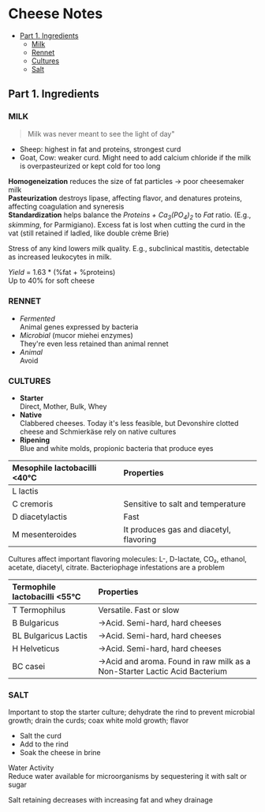 # Cheese Notes

+ [Part 1. Ingredients](#part-1.-ingredients)
	+ [Milk](#milk)
	+ [Rennet](#rennet)
	+ [Cultures](#cultures)
	+ [Salt](#salt)

## Part 1. Ingredients

### MILK 

> Milk was never meant to see the light of day"

- Sheep: highest in fat and proteins, strongest curd  
- Goat, Cow: weaker curd. Might need to add calcium chloride if the milk is overpasteurized or kept cold for too long

__Homogeneization__ reduces the size of fat particles -> poor cheesemaker milk  
__Pasteurization__ destroys lipase, affecting flavor, and denatures proteins, affecting coagulation and syneresis  
__Standardization__ helps balance the _Proteins + Ca<sub>3</sub>(PO<sub>4</sub>)<sub>2</sub>_ to _Fat_ ratio. (E.g., _skimming_, for Parmigiano). Excess fat is lost when cutting the curd in the vat (still retained if ladled, like double crème Brie) 

Stress of any kind lowers milk quality. E.g., subclinical mastitis, detectable as increased leukocytes in milk.
 
_Yield_ = 1.63 * (%fat + %proteins)  
Up to 40% for soft cheese

### RENNET

- _Fermented_  
Animal genes expressed by bacteria  
- _Microbial_ (mucor miehei enzymes)  
They're even less retained than animal rennet  
- _Animal_  
Avoid

### CULTURES

- __Starter__  
Direct, Mother, Bulk, Whey  
- __Native__  
Clabbered cheeses. Today it's less feasible, but Devonshire clotted cheese and Schmierkäse rely on native cultures  
- __Ripening__  
Blue and white molds, propionic bacteria that produce eyes  

| Mesophile lactobacilli <40°C  | Properties
|:------------------------------|:--------------------------
| L lactis 	   		|  
| C cremoris       		| Sensitive to salt and temperature
| D diacetylactis  		| Fast
| M mesenteroides 		| It produces gas and diacetyl, flavoring

Cultures affect important flavoring molecules: L-, D-lactate, CO₂, ethanol, acetate, diacetyl, citrate. Bacteriophage infestations are a problem  

| Termophile lactobacilli <55°C | Properties
|:------------------------------|:--------------------------
| T Termophilus 	   	| Versatile. Fast or slow
| B Bulgaricus       		| ->Acid. Semi-hard, hard cheeses
| BL Bulgaricus Lactis  	| ->Acid. Semi-hard, hard cheeses
| H Helveticus 			| ->Acid. Semi-hard, hard cheeses
| BC casei 			| ->Acid and aroma. Found in raw milk as a Non-Starter Lactic Acid Bacterium 

### SALT

Important to stop the starter culture; dehydrate the rind to prevent microbial growth; drain the curds; coax white mold growth; flavor  
- Salt the curd  
- Add to the rind  
- Soak the cheese in brine

Water Activity  
Reduce water available for microorganisms by sequestering it with salt or sugar

Salt retaining decreases with increasing fat and whey drainage



